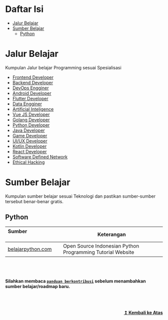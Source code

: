 # Daftar Isi

- [Jalur Belajar](#jalur-belajar)
- [Sumber Belajar](#sumber-belajar)
    - [Python](#python)

# Jalur Belajar 
Kumpulan Jalur belajar Programming sesuai Spesialisasi

* [Frontend Developer](https://roadmap.sh/roadmaps/frontend.png)
* [Backend Developer](https://roadmap.sh/roadmaps/backend.png)
* [DevOps Engginer](https://roadmap.sh/roadmaps/devops.png)
* [Android Developer](https://roadmap.sh/roadmaps/android/roadmap.svg)
* [Flutter Developer](https://raw.githubusercontent.com/olexale/flutter_roadmap/master/images/FlutterRoadmap.png)
* [Data Engginer](https://raw.githubusercontent.com/datastacktv/data-engineer-roadmap/master/img/roadmap.png)
* [Artificial Inteligence](https://github.com/AMAI-GmbH/AI-Expert-Roadmap)
* [Vue JS Developer](https://raw.githubusercontent.com/flaviocopes/vue-developer-roadmap/master/roadmap.svg)
* [Golang Developer](https://raw.githubusercontent.com/Alikhll/golang-developer-roadmap/master/golang-developer-roadmap.png)
* [Python Developer](https://dev.to/hb/python-developer-roadmap-in-2021-2bmo)
* [Java Developer](https://1.bp.blogspot.com/-FjTBcYLAALY/YAl9MCwww6I/AAAAAAAAl1E/r2gQ1GjM7xcgHb7DE9M_QNwI5BqgsTNDACLcBGAsYHQ/w1200-h630-p-k-no-nu/2021%2BJava%2BDeveloper%2BRoadMap.png)
* [Game Developer](https://i.pinimg.com/originals/92/95/ad/9295ad5082e8cac36a92c8b85f076ecc.png)
* [UI/UX Developer](https://miro.medium.com/max/2000/1*vpVL0yls-GmNlxB4RwNUqQ.png)
* [Kotlin Developer](https://kotlinlang.org/docs/images/roadmap-board.png)
* [React Developer](https://roadmap.sh/roadmaps/react.png)
* [Software Defined Network](https://github.com/zufardhiyaulhaq/sdn-study-roadmap)
* [Ethical Hacking](https://github.com/sundowndev/hacker-roadmap)


# Sumber Belajar
Kumpulan sumber belajar sesuai Teknologi dan pastikan sumber-sumber tersebut benar-benar gratis.

## **Python**

| **Sumber**&nbsp; &nbsp; &nbsp; &nbsp; &nbsp; &nbsp; &nbsp; &nbsp; &nbsp; &nbsp; &nbsp; &nbsp; &nbsp; &nbsp; | **Keterangan**                                                        |
| -------------------------------------------------------------------------------------------------------- | ------------------------------------------------------------------ |
| [belajarpython.com](https://uidesigndaily.com/)                                                            | Open Source Indonesian Python Programming Tutorial Website                                 |

 

<br><br>
#### Silahkan membaca [`panduan berkontribusi`](https://github.com/papuans-think/sumber-belajar/blob/main/contributing.md) sebelum menambahkan sumber belajar/roadmap baru.           

<br><br>
<div align="right">
    <b><a href="#daftar-isi">↥ Kembali ke Atas</a></b>
</div>


